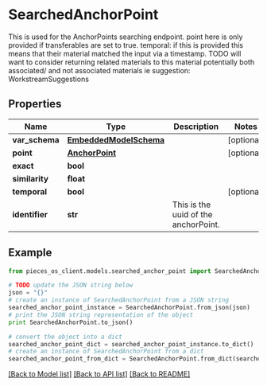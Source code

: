 # SearchedAnchorPoint

This is used for the AnchorPoints searching endpoint.  point here is only provided if transferables are set to true.  temporal: if this is provided this means that their material matched the input via a timestamp.  TODO will want to consider returning related materials to this material potentially both associated/ and not associated materials ie suggestion: WorkstreamSuggestions

## Properties
Name | Type | Description | Notes
------------ | ------------- | ------------- | -------------
**var_schema** | [**EmbeddedModelSchema**](EmbeddedModelSchema.md) |  | [optional] 
**point** | [**AnchorPoint**](AnchorPoint.md) |  | [optional] 
**exact** | **bool** |  | 
**similarity** | **float** |  | 
**temporal** | **bool** |  | [optional] 
**identifier** | **str** | This is the uuid of the anchorPoint. | 

## Example

```python
from pieces_os_client.models.searched_anchor_point import SearchedAnchorPoint

# TODO update the JSON string below
json = "{}"
# create an instance of SearchedAnchorPoint from a JSON string
searched_anchor_point_instance = SearchedAnchorPoint.from_json(json)
# print the JSON string representation of the object
print SearchedAnchorPoint.to_json()

# convert the object into a dict
searched_anchor_point_dict = searched_anchor_point_instance.to_dict()
# create an instance of SearchedAnchorPoint from a dict
searched_anchor_point_from_dict = SearchedAnchorPoint.from_dict(searched_anchor_point_dict)
```
[[Back to Model list]](../README.md#documentation-for-models) [[Back to API list]](../README.md#documentation-for-api-endpoints) [[Back to README]](../README.md)


